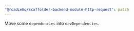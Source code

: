 ```yaml
---
'@roadiehq/scaffolder-backend-module-http-request': patch
---
```


Move some `dependencies` into `devDependencies`.
